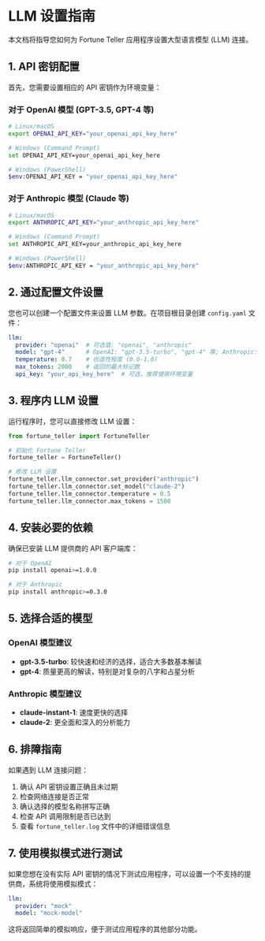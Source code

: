 # LLM 设置指南

本文档将指导您如何为 Fortune Teller 应用程序设置大型语言模型 (LLM) 连接。

## 1. API 密钥配置

首先，您需要设置相应的 API 密钥作为环境变量：

### 对于 OpenAI 模型 (GPT-3.5, GPT-4 等)

```bash
# Linux/macOS
export OPENAI_API_KEY="your_openai_api_key_here"

# Windows (Command Prompt)
set OPENAI_API_KEY=your_openai_api_key_here

# Windows (PowerShell)
$env:OPENAI_API_KEY = "your_openai_api_key_here"
```

### 对于 Anthropic 模型 (Claude 等)

```bash
# Linux/macOS
export ANTHROPIC_API_KEY="your_anthropic_api_key_here"

# Windows (Command Prompt)
set ANTHROPIC_API_KEY=your_anthropic_api_key_here

# Windows (PowerShell)
$env:ANTHROPIC_API_KEY = "your_anthropic_api_key_here"
```

## 2. 通过配置文件设置

您也可以创建一个配置文件来设置 LLM 参数。在项目根目录创建 `config.yaml` 文件：

```yaml
llm:
  provider: "openai"  # 可选值: "openai", "anthropic"
  model: "gpt-4"      # OpenAI: "gpt-3.5-turbo", "gpt-4" 等; Anthropic: "claude-2", "claude-instant-1" 等
  temperature: 0.7    # 创造性程度 (0.0-1.0)
  max_tokens: 2000    # 返回的最大标记数
  api_key: "your_api_key_here"  # 可选，推荐使用环境变量
```

## 3. 程序内 LLM 设置

运行程序时，您可以直接修改 LLM 设置：

```python
from fortune_teller import FortuneTeller

# 初始化 Fortune Teller
fortune_teller = FortuneTeller()

# 修改 LLM 设置
fortune_teller.llm_connector.set_provider("anthropic")
fortune_teller.llm_connector.set_model("claude-2")
fortune_teller.llm_connector.temperature = 0.5
fortune_teller.llm_connector.max_tokens = 1500
```

## 4. 安装必要的依赖

确保已安装 LLM 提供商的 API 客户端库：

```bash
# 对于 OpenAI
pip install openai>=1.0.0

# 对于 Anthropic
pip install anthropic>=0.3.0
```

## 5. 选择合适的模型

### OpenAI 模型建议

- **gpt-3.5-turbo**: 较快速和经济的选择，适合大多数基本解读
- **gpt-4**: 质量更高的解读，特别是对复杂的八字和占星分析

### Anthropic 模型建议

- **claude-instant-1**: 速度更快的选择
- **claude-2**: 更全面和深入的分析能力

## 6. 排障指南

如果遇到 LLM 连接问题：

1. 确认 API 密钥设置正确且未过期
2. 检查网络连接是否正常
3. 确认选择的模型名称拼写正确
4. 检查 API 调用限制是否已达到
5. 查看 `fortune_teller.log` 文件中的详细错误信息

## 7. 使用模拟模式进行测试

如果您想在没有实际 API 密钥的情况下测试应用程序，可以设置一个不支持的提供商，系统将使用模拟模式：

```yaml
llm:
  provider: "mock"
  model: "mock-model"
```

这将返回简单的模拟响应，便于测试应用程序的其他部分功能。
